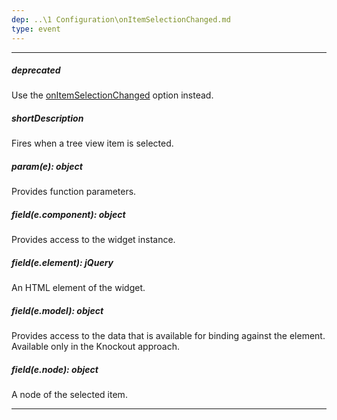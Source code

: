 ```yaml
---
dep: ..\1 Configuration\onItemSelectionChanged.md
type: event
---
```

---
##### deprecated
Use the [onItemSelectionChanged](/api-reference/10%20UI%20Widgets/dxTreeView/1%20Configuration/onItemSelectionChanged.md '/Documentation/ApiReference/UI_Widgets/dxTreeView/Configuration/#onItemSelectionChanged') option instead.

##### shortDescription
Fires when a tree view item is selected.

##### param(e): object
Provides function parameters.

##### field(e.component): object
Provides access to the widget instance.

##### field(e.element): jQuery
An HTML element of the widget.

##### field(e.model): object
Provides access to the data that is available for binding against the element. Available only in the Knockout approach.

##### field(e.node): object
A node of the selected item.

---
